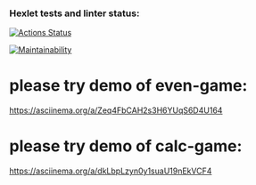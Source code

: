 ### Hexlet tests and linter status:
[![Actions Status](https://github.com/OlegKhnew/python-project-49/actions/workflows/hexlet-check.yml/badge.svg)](https://github.com/OlegKhnew/python-project-49/actions)

[![Maintainability](https://api.codeclimate.com/v1/badges/276612709ae4c98e13f4/maintainability)](https://codeclimate.com/github/OlegKhnew/python-project-49/maintainability)

# please try demo of even-game: 
https://asciinema.org/a/Zeq4FbCAH2s3H6YUqS6D4U164

# please try demo of calc-game:
https://asciinema.org/a/dkLbpLzyn0y1suaU19nEkVCF4
